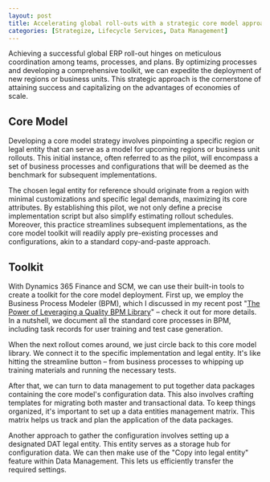 ```yaml
---
layout: post
title: Accelerating global roll-outs with a strategic core model approach
categories: [Strategize, Lifecycle Services, Data Management]
---
```

Achieving a successful global ERP roll-out hinges on meticulous coordination among teams, processes, and plans. By optimizing processes and developing a comprehensive toolkit, we can expedite the deployment of new regions or business units. This strategic approach is the cornerstone of attaining success and capitalizing on the advantages of economies of scale.

## Core Model
Developing a core model strategy involves pinpointing a specific region or legal entity that can serve as a model for upcoming regions or business unit rollouts. This initial instance, often referred to as the pilot, will encompass a set of business processes and configurations that will be deemed as the benchmark for subsequent implementations.

The chosen legal entity for reference should originate from a region with minimal customizations and specific legal demands, maximizing its core attributes. By establishing this pilot, we not only define a precise implementation script but also simplify estimating rollout schedules. Moreover, this practice streamlines subsequent implementations, as the core model toolkit will readily apply pre-existing processes and configurations, akin to a standard copy-and-paste approach.

## Toolkit
With Dynamics 365 Finance and SCM, we can use their built-in tools to create a toolkit for the core model deployment. First up, we employ the Business Process Modeler (BPM), which I discussed in my recent post "[The Power of Leveraging a Quality BPM Library](https://magnomgp.github.io/the-power-of-leveraging-a-quality-BPM-library/)" – check it out for more details. In a nutshell, we document all the standard core processes in BPM, including task records for user training and test case generation.

When the next rollout comes around, we just circle back to this core model library. We connect it to the specific implementation and legal entity. It's like hitting the streamline button – from business processes to whipping up training materials and running the necessary tests.

After that, we can turn to data management to put together data packages containing the core model's configuration data. This also involves crafting templates for migrating both master and transactional data. To keep things organized, it's important to set up a data entities management matrix. This matrix helps us track and plan the application of the data packages.

Another approach to gather the configuration involves setting up a designated DAT legal entity. This entity serves as a storage hub for configuration data. We can then make use of the "Copy into legal entity" feature within Data Management. This lets us efficiently transfer the required settings.